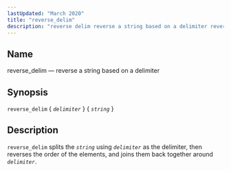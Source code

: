 ```yaml
---
lastUpdated: "March 2020"
title: "reverse_delim"
description: "reverse delim reverse a string based on a delimiter reverse delim delimiter string reverse delim splits the string using delimiter as the delimiter then reverses the order of the elements and joins them back together around delimiter..."
---
```


<a name="sieve.ref.reverse_delim"></a> 
## Name

reverse_delim — reverse a string based on a delimiter

## Synopsis

`reverse_delim` { *`delimiter`* } { *`string`* }

<a name="idp31173168"></a> 
## Description

`reverse_delim` splits the *`string`* using *`delimiter`* as the delimiter, then reverses the order of the elements, and joins them back together around *`delimiter`*.